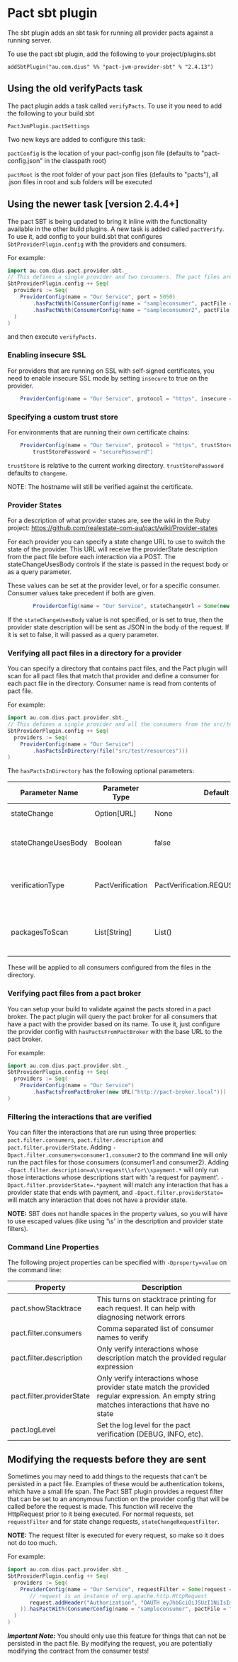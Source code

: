 Pact sbt plugin
===============

The sbt plugin adds an sbt task for running all provider pacts against a running server.

To use the pact sbt plugin, add the following to your project/plugins.sbt

    addSbtPlugin("au.com.dius" %% "pact-jvm-provider-sbt" % "2.4.13")

## Using the old verifyPacts task

The pact plugin adds a task called `verifyPacts`. To use it you need to add the following to your build.sbt

    PactJvmPlugin.pactSettings

Two new keys are added to configure this task:

`pactConfig` is the location of your pact-config json file (defaults to "pact-config.json" in the classpath root)

`pactRoot` is the root folder of your pact json files (defaults to "pacts"), all .json files in root and sub folders will be executed

## Using the newer task [version 2.4.4+]

The pact SBT is being updated to bring it inline with the functionality available in the other build plugins. A new
task is added called `pactVerify`. To use it, add config to your build.sbt that configures `SbtProviderPlugin.config`
with the providers and consumers.

For example:

```scala
import au.com.dius.pact.provider.sbt._
// This defines a single provider and two consumers. The pact files are stored in the src/test/resources directory.
SbtProviderPlugin.config ++ Seq(
  providers := Seq(
    ProviderConfig(name = "Our Service", port = 5050)
        .hasPactWith(ConsumerConfig(name = "sampleconsumer", pactFile = file("src/test/resources/sample-pact.json")))
        .hasPactWith(ConsumerConfig(name = "sampleconsumer2", pactFile = file("src/test/resources/sample-pact2.json")))
  )
)
```

and then execute `verifyPacts`.

### Enabling insecure SSL

For providers that are running on SSL with self-signed certificates, you need to enable insecure SSL mode by setting
`insecure` to true on the provider.

```scala
    ProviderConfig(name = "Our Service", protocol = "https", insecure = true)
```

### Specifying a custom trust store

For environments that are running their own certificate chains:

```scala
    ProviderConfig(name = "Our Service", protocol = "https", trustStore = file("relative/path/to/trustStore.jks"),
        trustStorePassword = "securePassword")
```

`trustStore` is relative to the current working directory. `trustStorePassword` defaults to `changeme`.

NOTE: The hostname will still be verified against the certificate.

### Provider States

For a description of what provider states are, see the wiki in the Ruby project:
https://github.com/realestate-com-au/pact/wiki/Provider-states

For each provider you can specify a state change URL to use to switch the state of the provider. This URL will
receive the providerState description from the pact file before each interaction via a POST. The stateChangeUsesBody
controls if the state is passed in the request body or as a query parameter.

These values can be set at the provider level, or for a specific consumer. Consumer values take precedent if both are given.

```scala
        ProviderConfig(name = "Our Service", stateChangeUrl = Some(new java.net.URL("http://localhost:8080/tasks/pactStateChange")))
```

If the `stateChangeUsesBody` value is not specified, or is set to true, then the provider state description will be sent as
 JSON in the body of the request. If it is set to false, it will passed as a query parameter.

### Verifying all pact files in a directory for a provider

You can specify a directory that contains pact files, and the Pact plugin will scan for all pact files that match that
provider and define a consumer for each pact file in the directory. Consumer name is read from contents of pact file.

For example:

```scala
import au.com.dius.pact.provider.sbt._
// This defines a single provider and all the consumers from the src/test/resources directory.
SbtProviderPlugin.config ++ Seq(
  providers := Seq(
    ProviderConfig(name = "Our Service")
        .hasPactsInDirectory(file("src/test/resources")))
)
```

The `hasPactsInDirectory` has the following optional parameters:

| Parameter Name | Parameter Type | Default | Description |
|----------------|----------------|-------- | ------------|
| stateChange | Option[URL] | None | State change URL |
| stateChangeUsesBody | Boolean | false | If state is passed in the body or query parameters |
| verificationType | PactVerification | PactVerification.REQUST_RESPONSE | Whether the provider interacts via request/response or messages |
| packagesToScan | List[String] | List() | Packages to scan for implementations for message pacts |

These will be applied to all consumers configured from the files in the directory.

### Verifying pact files from a pact broker

You can setup your build to validate against the pacts stored in a pact broker. The pact plugin will query
the pact broker for all consumers that have a pact with the provider based on its name. To use it, just configure the
provider config with `hasPactsFromPactBroker` with the base URL to the pact broker.

For example:

```scala
import au.com.dius.pact.provider.sbt._
SbtProviderPlugin.config ++ Seq(
  providers := Seq(
    ProviderConfig(name = "Our Service")
        .hasPactsFromPactBroker(new URL("http://pact-broker.local")))
)
```

### Filtering the interactions that are verified

You can filter the interactions that are run using three properties: `pact.filter.consumers`, `pact.filter.description` and `pact.filter.providerState`.
Adding `-Dpact.filter.consumers=consumer1,consumer2` to the command line will only run the pact files for those
consumers (consumer1 and consumer2).
Adding `-Dpact.filter.description=a\\srequest\\sfor\\spayment.*` will only run those interactions
whose descriptions start with 'a request for payment'. `-Dpact.filter.providerState=.*payment` will match any interaction that
has a provider state that ends with payment, and `-Dpact.filter.providerState=` will match any interaction that does not have a
provider state.

**NOTE:** SBT does not handle spaces in the property values, so you will have to use escaped values (like using '\\s' in the
description and provider state filters).

### Command Line Properties

The following project properties can be specified with `-Dproperty=value` on the command line:

|Property|Description|
|--------|-----------|
|pact.showStacktrace|This turns on stacktrace printing for each request. It can help with diagnosing network errors|
|pact.filter.consumers|Comma separated list of consumer names to verify|
|pact.filter.description|Only verify interactions whose description match the provided regular expression|
|pact.filter.providerState|Only verify interactions whose provider state match the provided regular expression. An empty string matches interactions that have no state|
|pact.logLevel|Set the log level for the pact verification (DEBUG, INFO, etc).|

## Modifying the requests before they are sent

Sometimes you may need to add things to the requests that can't be persisted in a pact file. Examples of these would
be authentication tokens, which have a small life span. The Pact SBT plugin provides a request filter that can be
set to an anonymous function on the provider config that will be called before the request is made. This function will receive the HttpRequest
prior to it being executed. For normal requests, set `requestFilter` and for state change requests, `stateChangeRequestFilter`.

**NOTE:** The request filter is executed for every request, so make so it does not do too much.

For example:

```scala
import au.com.dius.pact.provider.sbt._
SbtProviderPlugin.config ++ Seq(
  providers := Seq(
    ProviderConfig(name = "Our Service", requestFilter = Some(request =>
       // request is an instance of org.apache.http.HttpRequest
       request.addHeader("Authorization", "OAUTH eyJhbGciOiJSUzI1NiIsImN0eSI6ImFw...")
    )).hasPactWith(ConsumerConfig(name = "sampleconsumer", pactFile = file("src/test/resources/sample-pact.json")))
  )
)
```

__*Important Note:*__ You should only use this feature for things that can not be persisted in the pact file. By modifying
the request, you are potentially modifying the contract from the consumer tests!
